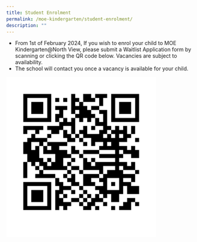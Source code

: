 ```yaml
---
title: Student Enrolment
permalink: /moe-kindergarten/student-enrolment/
description: ""
---
```

* From 1st of February 2024, If you wish to enrol your child to MOE Kindergarten@North View, please submit a Waitlist Application form by scanning or clicking the QR code below. Vacancies are subject to availability.
* The school will contact you once a vacancy is available for your child.

![](/images/MOE%20Kindergarten/mk%20waitlist.png)
